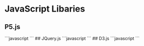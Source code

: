 # JavaScript Libaries
## P5.js
<copy-button>
```javascript
<script src="https://cdnjs.cloudflare.com/ajax/libs/p5.js/0.7.2/p5.js"></script>
```
</copy-button>
## JQuery.js
```javascript
<script src="https://cdnjs.cloudflare.com/ajax/libs/jquery/3.5.1/jquery.min.js"></script>
<copy-button></copy-button>
```
## D3.js
```javascript
<script src="https://cdnjs.cloudflare.com/ajax/libs/d3/7.4.0/d3.min.js"></script>
<copy-button></copy-button>
```
